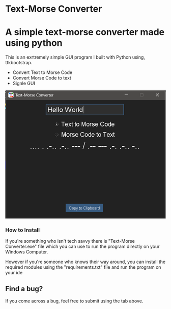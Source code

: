 # Text-Morse Converter

# A simple text-morse converter made using python 

This is an exrtremely simple GUI program I built with Python using, ttkbootstrap. 


* Convert Text to Morse Code
* Convert Morse Code to text 
* Signle GUI

<img src="image.png">

### How to Install
If you're something who isn't tech savvy there is "Text-Morse Converter.exe" file which you can 
use to run the program directly on your Windows Computer.

However if you're someone who knows their way around, you can install the required modules using the "requirements.txt" 
file and run the program on your ide

## Find a bug?
If you come across a bug, feel free to submit using the tab above.











